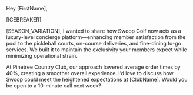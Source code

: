 Hey [FirstName],

[ICEBREAKER]

[SEASON_VARIATION], I wanted to share how Swoop Golf now acts as a luxury-level concierge platform—enhancing member satisfaction from the pool to the pickleball courts, on-course deliveries, and fine-dining to-go services. We built it to maintain the exclusivity your members expect while minimizing operational strain.

At Pinetree Country Club, our approach lowered average order times by 40%, creating a smoother overall experience. I’d love to discuss how Swoop could meet the heightened expectations at [ClubName]. Would you be open to a 10-minute call next week?